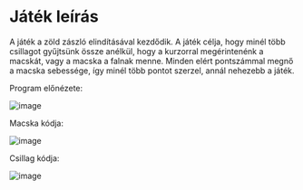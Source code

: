 # Játék leírás

A játék a zöld zászló elindításával kezdődik.
A játék célja, hogy minél több csillagot gyűjtsünk össze anélkül, hogy a kurzorral megérintenénk a macskát, vagy a macska a falnak menne.
Minden elért pontszámmal megnő a macska sebessége, így minél több pontot szerzel, annál nehezebb a játék.

Program előnézete:

![image](https://github.com/user-attachments/assets/53ea55d0-76b9-45d3-b021-8f74205d0186)

Macska kódja:

![image](https://github.com/user-attachments/assets/0541b052-e7fa-4e7d-b8c6-3475ba87a83c)

Csillag kódja:

![image](https://github.com/user-attachments/assets/1f62fcc8-3bf4-4a2a-a406-5338dceac9d5)
